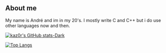 ## About me
My name is André and im in my 20's. I mostly write C and C++ but i do use other languages now and then.

[![kaz0r's GitHub stats-Dark](https://github-readme-stats.vercel.app/api?username=kaz0r&show_icons=true&theme=dark#gh-dark-mode-only)](https://github.com/anuraghazra/github-readme-stats#gh-dark-mode-only)

[![Top Langs](https://github-readme-stats.vercel.app/api/top-langs/?username=kaz0r&layout=donut&theme=dark#gh-dark-mode-only)](https://github.com/anuraghazra/github-readme-stats)
